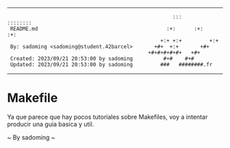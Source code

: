 * **************************************************************************** *
                                                                              
                                                          :::      ::::::::    
     README.md                                          :+:      :+:    :+:    
                                                      +:+ +:+         +:+      
     By: sadoming <sadoming@student.42barcel>       +#+  +:+       +#+         
                                                  +#+#+#+#+#+   +#+            
     Created: 2023/09/21 20:53:00 by sadoming          #+#    #+#              
     Updated: 2023/09/21 20:53:00 by sadoming         ###   ########.fr        

* **************************************************************************** *

# Makefile

Ya que parece que hay pocos tutoriales sobre Makefiles, voy a intentar producir una guia basica y util.

~ By sadoming ~
